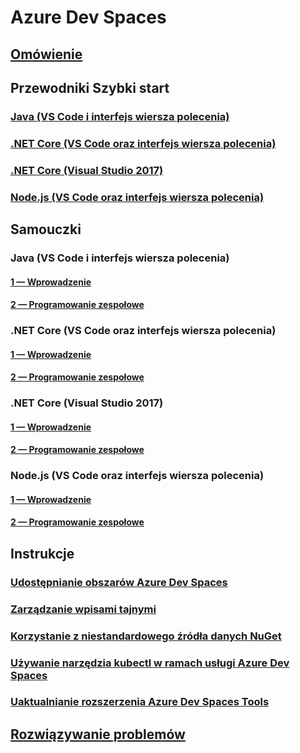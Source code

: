 # Azure Dev Spaces
## [Omówienie](index.yml)

## Przewodniki Szybki start
### [Java (VS Code i interfejs wiersza polecenia)](quickstart-java.md)
### [.NET Core (VS Code oraz interfejs wiersza polecenia)](quickstart-netcore.md)
### [.NET Core (Visual Studio 2017)](quickstart-netcore-visualstudio.md)
### [Node.js (VS Code oraz interfejs wiersza polecenia)](quickstart-nodejs.md)

## Samouczki
### Java (VS Code i interfejs wiersza polecenia)
#### [1 — Wprowadzenie](get-started-java.md)
#### [2 — Programowanie zespołowe](team-development-java.md)
### .NET Core (VS Code oraz interfejs wiersza polecenia)
#### [1 — Wprowadzenie](get-started-netcore.md)
#### [2 — Programowanie zespołowe](team-development-netcore.md)
### .NET Core (Visual Studio 2017)
#### [1 — Wprowadzenie](get-started-netcore-visualstudio.md)
#### [2 — Programowanie zespołowe](team-development-netcore-visualstudio.md)
### Node.js (VS Code oraz interfejs wiersza polecenia)
#### [1 — Wprowadzenie](get-started-nodejs.md)
#### [2 — Programowanie zespołowe](team-development-nodejs.md)

## Instrukcje
### [Udostępnianie obszarów Azure Dev Spaces](how-to/share-dev-spaces.md)
### [Zarządzanie wpisami tajnymi](how-to/manage-secrets.md)
### [Korzystanie z niestandardowego źródła danych NuGet](how-to/use-custom-nuget-feed.md)
### [Używanie narzędzia kubectl w ramach usługi Azure Dev Spaces](how-to/use-kubectl-with-azure-dev-spaces.md)
### [Uaktualnianie rozszerzenia Azure Dev Spaces Tools](how-to/upgrade-tools.md)

## [Rozwiązywanie problemów](troubleshooting.md)



